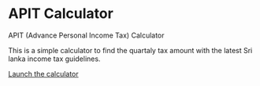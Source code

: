 # APIT Calculator
APIT (Advance Personal Income Tax) Calculator

This is a simple calculator to find the quartaly tax amount with the latest Sri lanka income tax guidelines.

[Launch the calculator](https://dineshjweerakkody.github.io/apit-calculator/)
